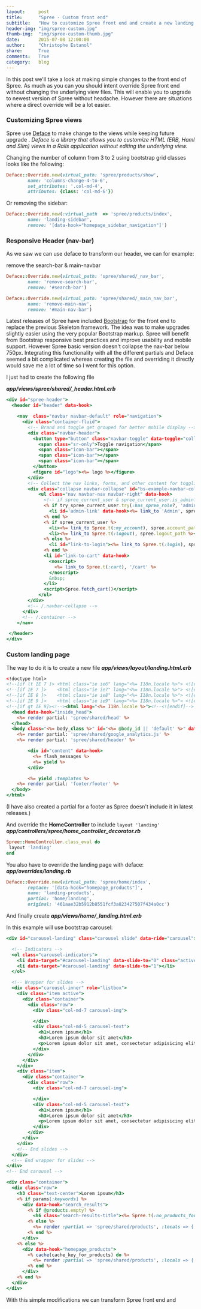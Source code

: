 ```yaml
---
layout:     post
title:      "Spree - Custom front end"
subtitle:   "How to customize Spree front end and create a new landing page and responsive header"
header-img: "img/spree-custom.jpg"
thumb-img:  "img/spree-custom-thumb.jpg"
date:       2015-07-08 12:00:00
author:     "Christophe Estanol"
share:      True
comments:   True
category:   blog
---
```


In this post we'll take a look at making simple changes to the front end of Spree.
As much as you can you should intent override Spree front end without changing the underlying view files. This will enable you to upgrade to newest version of Spree without headache. However there are situations where a direct override will be a lot easier.

### Customizing Spree views

Spree use [Deface](https://github.com/spree/deface) to make change to the views while keeping future upgrade . *Deface is a library that allows you to customize HTML (ERB, Haml and Slim) views in a Rails application without editing the underlying view.*

Changing the number of column from 3 to 2 using bootstrap grid classes looks like the following:

```ruby
Deface::Override.new(virtual_path: 'spree/products/show',
        name: 'columns-change-4-to-6',
        set_attributes: '.col-md-4',
        attributes: {class: 'col-md-6'})
```
Or removing the sidebar:

```ruby
Deface::Override.new(:virtual_path  => 'spree/products/index',
        name: 'landing-sidebar',
        remove: '[data-hook="homepage_sidebar_navigation"]')
```

### Responsive Header (nav-bar)

As we saw we can use deface to transform our header, we can for example:

remove the search-bar & main-navbar

```ruby
Deface::Override.new(virtual_path: 'spree/shared/_nav_bar',		
        name: 'remove-search-bar',		
        remove: '#search-bar')		

Deface::Override.new(virtual_path: 'spree/shared/_main_nav_bar',
        name: 'remove-main-nav',		
        remove: '#main-nav-bar')
```

Latest releases of Spree have included [Bootstrap](https://getbootstrap.com) for the front end to replace the previous Skeleton framework. The idea was to make upgrades slightly easier using the very popular Bootstrap markup. Spree will benefit from Bootstrap responsive best practices and improve usability and mobile support.
However Spree basic version doesn't collapse the nav-bar below 750px. Integrating this functionality with all the different partials and Deface seemed a bit complicated whereas creating the file and overriding it directly would save me a lot of time so I went for this option.

I just had to create the following file

 ***app/views/spree/shared/_header.html.erb***

```rhtml
<div id="spree-header">
  <header id="header" data-hook>

    <nav  class="navbar navbar-default" role="navigation">
      <div class="container-fluid">
        <!-- Brand and toggle get grouped for better mobile display -->
        <div class="navbar-header">
          <button type="button" class="navbar-toggle" data-toggle="collapse" data-target="#bs-example-navbar-collapse-1">
            <span class="sr-only">Toggle navigation</span>
            <span class="icon-bar"></span>
            <span class="icon-bar"></span>
            <span class="icon-bar"></span>
          </button>
          <figure id="logo"><%= logo %></figure>
        </div>
        <!-- Collect the nav links, forms, and other content for toggling -->
        <div class="collapse navbar-collapse" id="bs-example-navbar-collapse-1">
            <ul class="nav navbar-nav navbar-right" data-hook>
              <!-- if spree_current_user & spree_current_user.is_admin? -->
              <% if try_spree_current_user.try(:has_spree_role?, 'admin') %>
                <li id='admin-link' data-hook><%= link_to 'Admin', spree.admin_path %></li>
              <% end %>
              <% if spree_current_user %>
                <li><%= link_to Spree.t(:my_account), spree.account_path %></li>
                <li><%= link_to Spree.t(:logout), spree.logout_path %></li>
              <% else %>
                <li id="link-to-login"><%= link_to Spree.t(:login), spree.login_path %></li>
              <% end %>
              <li id="link-to-cart" data-hook>
                <noscript>
                  <%= link_to Spree.t(:cart), '/cart' %>
                </noscript>
                &nbsp;
              </li>
              <script>Spree.fetch_cart()</script>
            </ul>
        </div>
        <!-- /.navbar-collapse -->
      </div>
      <!-- /.container -->
    </nav>

 </header>
</div>
```

### Custom landing page

The way to do it is to create a new file ***app/views/layout/landing.html.erb***

```rhtml
<!doctype html>
<!--[if lt IE 7 ]> <html class="ie ie6" lang="<%= I18n.locale %>"> <![endif]-->
<!--[if IE 7 ]>    <html class="ie ie7" lang="<%= I18n.locale %>"> <![endif]-->
<!--[if IE 8 ]>    <html class="ie ie8" lang="<%= I18n.locale %>"> <![endif]-->
<!--[if IE 9 ]>    <html class="ie ie9" lang="<%= I18n.locale %>"> <![endif]-->
<!--[if gt IE 9]><!--><html lang="<%= I18n.locale %>"><!--<![endif]-->
  <head data-hook="inside_head">
    <%= render partial: 'spree/shared/head' %>
  </head>
  <body class="<%= body_class %>" id="<%= @body_id || 'default' %>" data-hook="body">
    <%= render partial: 'spree/shared/google_analytics.js' %>
    <%= render partial: 'spree/shared/header' %>

        <div id="content" data-hook>
          <%= flash_messages %>
          <%= yield %>
        </div>

        <%= yield :templates %>
    <%= render partial: 'footer/footer' %>
  </body>
</html>
```
(I have also created a partial for a footer as Spree doesn't include it in latest releases.)

And override the **HomeController** to include `layout 'landing'`
***app/controllers/spree/home_controller_decorator.rb***

```ruby
Spree::HomeController.class_eval do
 layout 'landing'
end
```
You also have to override the landing page with deface:
***app/overrides/landing.rb***

```ruby
Deface::Override.new(virtual_path: 'spree/home/index',
        replace: '[data-hook="homepage_products"]',
        name: 'landing-products',
        partial: 'home/landing',
        original: '461aae32b5912b8551fcf3a823427507f434a0cc')
```

And finally create ***app/views/home/_landing.html.erb***

In this example will use bootstrap carousel:

```rhtml
<div id="carousel-landing" class="carousel slide" data-ride="carousel">

  <!-- Indicators -->
  <ol class="carousel-indicators">
    <li data-target="#carousel-landing" data-slide-to="0" class="active"></li>
    <li data-target="#carousel-landing" data-slide-to="1"></li>
  </ol>

  <!-- Wrapper for slides -->
  <div class="carousel-inner" role="listbox">
    <div class="item active">
      <div class="container">
        <div class="row">
          <div class="col-md-7 carousel-img">

          </div>
          <div class="col-md-5 carousel-text">
            <h1>Lorem ipsum</h1>
            <h3>Lorem ipsum dolor sit amet</h3>
            <p>Lorem ipsum dolor sit amet, consectetur adipisicing elit. Rem odit eveniet, fugiat inventore quo, exercitationem explicabo voluptas odio, tempore quibusdam dicta repellendus. Soluta corporis, maxime dicta, autem sit praesentium nulla?</p>
          </div>
        </div>
      </div>
    </div>
    <div class="item">
      <div class="container">
        <div class="row">
          <div class="col-md-7 carousel-img">

          </div>
          <div class="col-md-5 carousel-text">
            <h1>Lorem ipsum</h1>
            <h3>Lorem ipsum dolor sit amet</h3>
            <p>Lorem ipsum dolor sit amet, consectetur adipisicing elit. Rem odit eveniet, fugiat inventore quo, exercitationem explicabo voluptas odio, tempore quibusdam dicta repellendus. Soluta corporis, maxime dicta, autem sit praesentium nulla?</p>
          </div>
        </div>
      </div>
    </div>
    <!-- End slides -->
  </div>
  <!-- End wrapper for slides -->
</div>
<!-- End carousel -->

<div class="container">
  <div class="row">
    <h3 class="text-center">Lorem ipsum</h3>
    <% if params[:keywords] %>
      <div data-hook="search_results">
        <% if @products.empty? %>
          <h6 class="search-results-title"><%= Spree.t(:no_products_found) %></h6>
        <% else %>
          <%= render :partial => 'spree/shared/products', :locals => { :products => @products, :taxon => @taxon } %>
        <% end %>
      </div>
    <% else %>
      <div data-hook="homepage_products">
        <% cache(cache_key_for_products) do %>
          <%= render :partial => 'spree/shared/products', :locals => { :products => @products, :taxon => @taxon } %>
        <% end %>
      </div>
    <% end %>
  </div>
</div>
```

With this simple modifications we can transform Spree front end and
